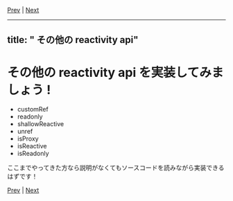 [Prev](https://github.com/Ubugeeei/chibivue/blob/main/books/japanese/220_brs_effect_scope.md) | [Next](https://github.com/Ubugeeei/chibivue/blob/main/books/japanese/300_bcs_lifecycle_hooks.md)

---
title: " その他の reactivity api"
---

# その他の reactivity api を実装してみましょう !

- customRef
- readonly
- shallowReactive
- unref
- isProxy
- isReactive
- isReadonly

ここまでやってきた方なら説明がなくてもソースコードを読みながら実装できるはずです！


[Prev](https://github.com/Ubugeeei/chibivue/blob/main/books/japanese/220_brs_effect_scope.md) | [Next](https://github.com/Ubugeeei/chibivue/blob/main/books/japanese/300_bcs_lifecycle_hooks.md)